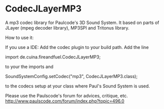 CodecJLayerMP3
==============

A mp3 codec library for Paulcode's 3D Sound System.
It based on parts of JLayer (mpeg decoder library), MP3SPI and Tritonus library.

How to use it:

If you use a IDE: Add the codec plugin to your build path.
Add the line

  import de.cuina.fireandfuel.CodecJLayerMP3;

to your the imports and

  SoundSystemConfig.setCodec("mp3", CodecJLayerMP3.class);

to the codecs setup at your class where Paul's Sound System is used.

Please use the Paulscode's forum for advices, critique, etc. 
http://www.paulscode.com/forum/index.php?topic=496.0
